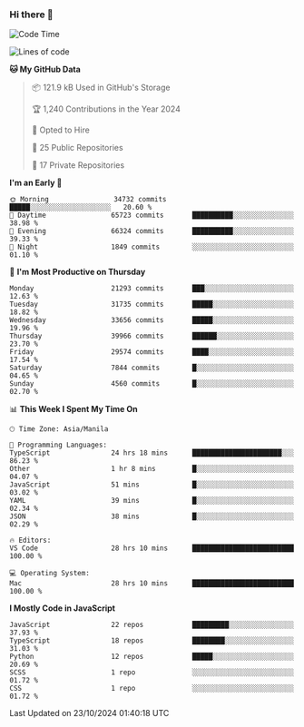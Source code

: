 ### Hi there 👋

<!--START_SECTION:waka-->
![Code Time](http://img.shields.io/badge/Code%20Time-1%2C225%20hrs%2058%20mins-blue)

![Lines of code](https://img.shields.io/badge/From%20Hello%20World%20I%27ve%20Written-67.2%20million%20lines%20of%20code-blue)

**🐱 My GitHub Data** 

> 📦 121.9 kB Used in GitHub's Storage 
 > 
> 🏆 1,240 Contributions in the Year 2024
 > 
> 💼 Opted to Hire
 > 
> 📜 25 Public Repositories 
 > 
> 🔑 17 Private Repositories 
 > 
**I'm an Early 🐤** 

```text
🌞 Morning                34732 commits       █████░░░░░░░░░░░░░░░░░░░░   20.60 % 
🌆 Daytime                65723 commits       ██████████░░░░░░░░░░░░░░░   38.98 % 
🌃 Evening                66324 commits       ██████████░░░░░░░░░░░░░░░   39.33 % 
🌙 Night                  1849 commits        ░░░░░░░░░░░░░░░░░░░░░░░░░   01.10 % 
```
📅 **I'm Most Productive on Thursday** 

```text
Monday                   21293 commits       ███░░░░░░░░░░░░░░░░░░░░░░   12.63 % 
Tuesday                  31735 commits       █████░░░░░░░░░░░░░░░░░░░░   18.82 % 
Wednesday                33656 commits       █████░░░░░░░░░░░░░░░░░░░░   19.96 % 
Thursday                 39966 commits       ██████░░░░░░░░░░░░░░░░░░░   23.70 % 
Friday                   29574 commits       ████░░░░░░░░░░░░░░░░░░░░░   17.54 % 
Saturday                 7844 commits        █░░░░░░░░░░░░░░░░░░░░░░░░   04.65 % 
Sunday                   4560 commits        █░░░░░░░░░░░░░░░░░░░░░░░░   02.70 % 
```


📊 **This Week I Spent My Time On** 

```text
🕑︎ Time Zone: Asia/Manila

💬 Programming Languages: 
TypeScript               24 hrs 18 mins      ██████████████████████░░░   86.23 % 
Other                    1 hr 8 mins         █░░░░░░░░░░░░░░░░░░░░░░░░   04.07 % 
JavaScript               51 mins             █░░░░░░░░░░░░░░░░░░░░░░░░   03.02 % 
YAML                     39 mins             █░░░░░░░░░░░░░░░░░░░░░░░░   02.34 % 
JSON                     38 mins             █░░░░░░░░░░░░░░░░░░░░░░░░   02.29 % 

🔥 Editors: 
VS Code                  28 hrs 10 mins      █████████████████████████   100.00 % 

💻 Operating System: 
Mac                      28 hrs 10 mins      █████████████████████████   100.00 % 
```

**I Mostly Code in JavaScript** 

```text
JavaScript               22 repos            █████████░░░░░░░░░░░░░░░░   37.93 % 
TypeScript               18 repos            ████████░░░░░░░░░░░░░░░░░   31.03 % 
Python                   12 repos            █████░░░░░░░░░░░░░░░░░░░░   20.69 % 
SCSS                     1 repo              ░░░░░░░░░░░░░░░░░░░░░░░░░   01.72 % 
CSS                      1 repo              ░░░░░░░░░░░░░░░░░░░░░░░░░   01.72 % 
```




 Last Updated on 23/10/2024 01:40:18 UTC
<!--END_SECTION:waka-->
